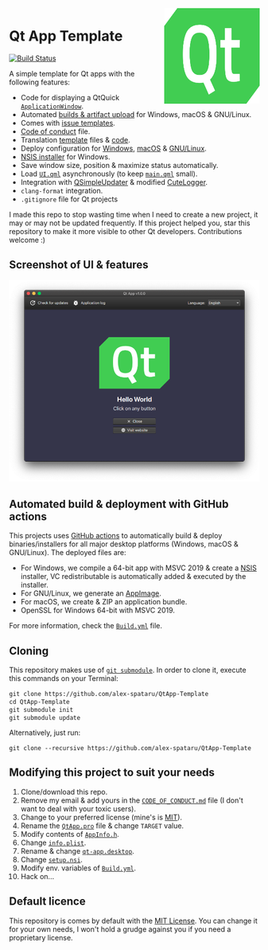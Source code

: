 <a href="#">
    <img width="192px" height="192px" src="doc/icon.svg" align="right" />
</a>

# Qt App Template

[![Build Status](https://github.com/alex-spataru/QtApp-Template/workflows/Build/badge.svg)](https://github.com/alex-spataru/QtApp-Template/actions)

A simple template for Qt apps with the following features:

- Code for displaying a QtQuick [`ApplicationWindow`](https://doc.qt.io/qt-5/qml-qtquick-controls2-applicationwindow.html).
- Automated [builds & artifact upload](https://github.com/alex-spataru/QtApp-Template/actions) for Windows, macOS & GNU/Linux.
- Comes with [issue templates](https://github.com/alex-spataru/QtApp-Template/issues/new/choose).
- [Code of conduct](CODE_OF_CONDUCT.md) file.
- Translation [template](assets/translations) files & [code](src/Translator.h).
- Deploy configuration for [Windows](deploy/windows), [macOS](deploy/macOS) & [GNU/Linux](deploy/linux).
- [NSIS installer](deploy/windows/nsis/setup.nsi) for Windows.
- Save window size, position & maximize status automatically.
- Load [`UI.qml`](assets/qml/UI.qml) asynchronously (to keep [`main.qml`](assets/qml/main.qml) small).
- Integration with [QSimpleUpdater](https://github.com/alex-spataru/QSimpleUpdater) & modified [CuteLogger](https://github.com/alex-spataru/CuteLogger).
- `clang-format` integration.
- `.gitignore` file for Qt projects

I made this repo to stop wasting time when I need to create a new project, it may or may not be updated frequently. If this project helped you, star this repository to make it more visible to other Qt developers. Contributions welcome :)

## Screenshot of UI & features

![Screenshot](doc/screenshot.png)

## Automated build & deployment with GitHub actions

This projects uses [GitHub actions](https://github.com/features/actions) to automatically build & deploy binaries/installers for all major desktop platforms (Windows, macOS & GNU/Linux). The deployed files are:

- For Windows, we compile a 64-bit app with MSVC 2019 & create a [NSIS](http://nsis.sourceforge.io) installer, VC redistributable is automatically added & executed by the installer.
- For GNU/Linux, we generate an [AppImage](http://appimage.org).
- For macOS, we create & ZIP an application bundle.
- OpenSSL for Windows 64-bit with MSVC 2019.

For more information, check the [`Build.yml`](.github/workflows/Build.yml) file.

## Cloning

This repository makes use of [`git submodule`](https://git-scm.com/book/en/v2/Git-Tools-Submodules). In order to clone it, execute this commands on your Terminal:

	git clone https://github.com/alex-spataru/QtApp-Template
	cd QtApp-Template
	git submodule init
	git submodule update
	
Alternatively, just run:

	git clone --recursive https://github.com/alex-spataru/QtApp-Template

## Modifying this project to suit your needs

1. Clone/download this repo.
2. Remove my email & add yours in the [`CODE_OF_CONDUCT.md`](CODE_OF_CONDUCT.md) file (I don't want to deal with your toxic users).
3. Change to your preferred license (mine's is [MIT](https://opensource.org/licenses/MIT)).
4. Rename the [`QtApp.pro`](QtApp.pro) file & change `TARGET` value.
5. Modify contents of [`AppInfo.h`](https://github.com/alex-spataru/QtApp-Template/blob/master/src/AppInfo.h).
6. Change [`info.plist`](deploy/macOS/info.plist).
7. Rename & change [`qt-app.desktop`](deploy/linux/qt-app.desktop).
8. Change [`setup.nsi`](deploy/windows/nsis/setup.nsi).
9. Modify env. variables of [`Build.yml`](.github/workflows/Build.yml).
10. Hack on...

## Default licence

This repository is comes by default with the [MIT License](LICENSE.md). You can change it for your own needs, I won't hold a grudge against you if you need a proprietary license.
